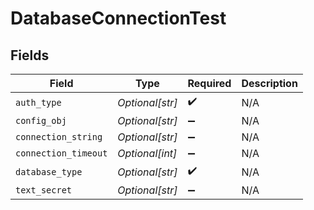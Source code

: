 # DatabaseConnectionTest


## Fields

| Field                | Type                 | Required             | Description          |
| -------------------- | -------------------- | -------------------- | -------------------- |
| `auth_type`          | *Optional[str]*      | :heavy_check_mark:   | N/A                  |
| `config_obj`         | *Optional[str]*      | :heavy_minus_sign:   | N/A                  |
| `connection_string`  | *Optional[str]*      | :heavy_minus_sign:   | N/A                  |
| `connection_timeout` | *Optional[int]*      | :heavy_minus_sign:   | N/A                  |
| `database_type`      | *Optional[str]*      | :heavy_check_mark:   | N/A                  |
| `text_secret`        | *Optional[str]*      | :heavy_minus_sign:   | N/A                  |